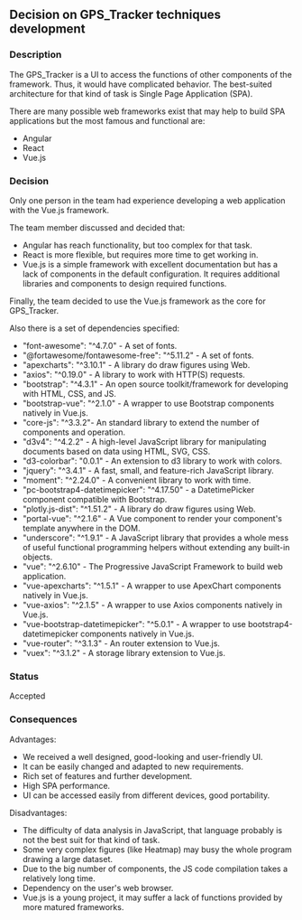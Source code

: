 ## Decision on GPS_Tracker techniques development

### Description

The GPS_Tracker is a UI to access the functions of other components of the framework. Thus, it would have complicated behavior. The best-suited architecture for that kind of task is Single Page Application (SPA). 

There are many possible web frameworks exist that may help to build SPA applications but the most famous and functional are:

- Angular
- React
- Vue.js

### Decision

Only one person in the team had experience developing a web application with the Vue.js framework.

The team member discussed and decided that:

- Angular has reach functionality, but too complex for that task.
- React is more flexible, but requires more time to get working in.
- Vue.js is a simple framework with excellent documentation but has a lack of components in the default configuration. It requires additional libraries and components to design required functions.

Finally, the team decided to use the Vue.js framework as the core for GPS_Tracker.

Also there is a set of dependencies specified:

- "font-awesome": "^4.7.0" - A set of fonts.
- "@fortawesome/fontawesome-free": "^5.11.2" - A set of fonts.
- "apexcharts": "^3.10.1" - A library do draw figures using Web.
- "axios": "^0.19.0" - A library to work with HTTP(S) requests.
- "bootstrap": "^4.3.1" -  An open source toolkit/framework for developing with HTML, CSS, and JS.
- "bootstrap-vue": "^2.1.0" - A wrapper to use Bootstrap components natively in Vue.js.
- "core-js": "^3.3.2"- An standard library to extend the number of components and operation.
- "d3v4": "^4.2.2" - A high-level JavaScript library for manipulating documents based on data using HTML, SVG, CSS.
- "d3-colorbar": "0.0.1" - An extension to d3 library to work with colors.
- "jquery": "^3.4.1" -  A fast, small, and feature-rich JavaScript library.
- "moment": "^2.24.0" - A convenient library to work with time.
- "pc-bootstrap4-datetimepicker": "^4.17.50" - a DatetimePicker component compatible with Bootstrap.
- "plotly.js-dist": "^1.51.2" -  A library do draw figures using Web.
- "portal-vue": "^2.1.6" - A Vue component to render your component's template anywhere in the DOM.
- "underscore": "^1.9.1" - A JavaScript library that provides a whole mess of useful functional programming helpers without extending any built-in objects.
- "vue": "^2.6.10" - The Progressive JavaScript Framework to build web application.
- "vue-apexcharts": "^1.5.1" - A wrapper to use ApexChart components natively in Vue.js.
- "vue-axios": "^2.1.5" - A wrapper to use Axios components natively in Vue.js.
- "vue-bootstrap-datetimepicker": "^5.0.1" - A wrapper to use bootstrap4-datetimepicker components natively in Vue.js.
- "vue-router": "^3.1.3" - An router extension to Vue.js. 
- "vuex": "^3.1.2" - A storage library extension to Vue.js.

### Status

Accepted

### Consequences

Advantages:

- We received a well designed, good-looking  and user-friendly UI.
- It can be easily changed and adapted to new requirements.
- Rich set of features and further development.
- High SPA performance.
- UI can be accessed easily from different devices, good portability. 

Disadvantages:

- The difficulty of data analysis in JavaScript, that language probably is not the best suit for that kind of task.
- Some very complex figures (like Heatmap) may busy the whole program drawing a large dataset.
- Due to the big number of components, the JS code compilation takes a relatively long time.
- Dependency on the user's web browser.
- Vue.js is a young project, it may suffer a lack of functions provided by more matured frameworks.
